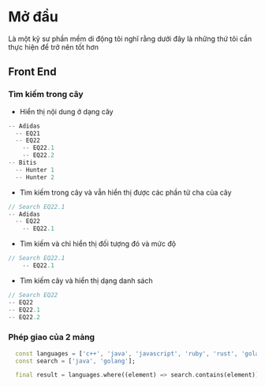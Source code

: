 # Mở đầu
Là một kỹ sư phần mềm di động tôi nghĩ rằng dưới đây là những thứ tôi cần thực hiện để trở nên tốt hơn

## Front End
### Tìm kiếm trong cây
- Hiển thị nội dung ở dạng cây
```dart
-- Adidas
  -- EQ21
  -- EQ22
    -- EQ22.1
    -- EQ22.2
-- Bitis
  -- Hunter 1
  -- Hunter 2
```
- Tìm kiếm trong cây và vẫn hiển thị được các phần tử cha của cây
```dart
// Search EQ22.1
-- Adidas
  -- EQ22
    -- EQ22.1
```
- Tìm kiếm và chỉ hiển thị đối tượng đó và mức độ
```dart
// Search EQ22.1
    -- EQ22.1
```
- Tìm kiếm cây và hiển thị dạng danh sách
```dart
// Search EQ22
-- EQ22
-- EQ22.1
-- EQ22.2
```
### Phép giao của 2 mảng
```dart
  const languages = ['c++', 'java', 'javascript', 'ruby', 'rust', 'golang'];
  const search = ['java', 'golang'];

  final result = languages.where((element) => search.contains(element));
```
